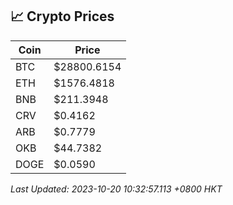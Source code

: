 ## 📈 Crypto Prices

| Coin | Price |
| ---- | ----- |
| BTC | $28800.6154 |
| ETH | $1576.4818 |
| BNB | $211.3948 |
| CRV | $0.4162 |
| ARB | $0.7779 |
| OKB | $44.7382 |
| DOGE | $0.0590 |

_Last Updated: 2023-10-20 10:32:57.113 +0800 HKT_